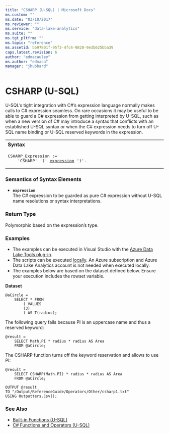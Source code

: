 ```yaml
---
title: "CSHARP (U-SQL) | Microsoft Docs"
ms.custom: ""
ms.date: "03/10/2017"
ms.reviewer: ""
ms.service: "data-lake-analytics"
ms.suite: ""
ms.tgt_pltfrm: ""
ms.topic: "reference"
ms.assetid: bb97801f-95f3-4fc4-9820-9e3b025bba39
caps.latest.revision: 6
author: "edmacauley"
ms.author: "edmaca"
manager: "jhubbard"
---
```

# CSHARP (U-SQL)
U-SQL’s tight integration with C#’s expression language normally makes calls to C# expression seamless. On rare occasions it may be useful to be able to guard a C# expression from getting interpreted by U-SQL, such as when a new version of C# may introduce a syntax that conflicts with an established U-SQL syntax or when the C# expression needs to turn off U-SQL name binding or U-SQL reserved keywords in the expression. 


<table><th align="left">Syntax</th><tr><td><pre>
CSHARP_Expression :=                                                                                     
    'CSHARP' '(' <a href="#exp">expression</a> ')'.
</pre></td></tr></table>

### Semantics of Syntax Elements 
* <a name="exp"></a>**`expression`**    
The C# expression to be guarded as pure C# expression without U-SQL name resolutions or syntax interpretations.  

### Return Type 
Polymorphic based on the expression’s type. 

### Examples
- The examples can be executed in Visual Studio with the [Azure Data Lake Tools plug-in](https://www.microsoft.com/download/details.aspx?id=49504).  
- The scripts can be executed [locally](https://docs.microsoft.com/azure/data-lake-analytics/data-lake-analytics-data-lake-tools-get-started#run-u-sql-locally).  An Azure subscription and Azure Data Lake Analytics account is not needed when executed locally.
- The examples below are based on the dataset defined below.  Ensure your execution includes the rowset variable.  

**Dataset**   
```
@aCircle = 
    SELECT * FROM 
        ( VALUES
        (3)
        ) AS T(radius);
```
The following query fails because PI is an uppercase name and thus a reserved keyword: 
```
@result =
    SELECT Math.PI * radius * radius AS Area
    FROM @aCircle; 
```

The CSHARP function turns off the keyword reservation and allows to use PI: 
```
@result =
    SELECT CSHARP(Math.PI) * radius * radius AS Area
    FROM @aCircle;

OUTPUT @result
TO "/Output/ReferenceGuide/Operators/Other/csharp1.txt"
USING Outputters.Csv();
```
### See Also 
* [Built-in Functions (U-SQL)](built-in-functions-u-sql.md)  
* [C# Functions and Operators (U-SQL)](csharp-functions-and-operators-u-sql.md) 
